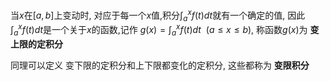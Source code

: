 

当$x$在$[a,b]$上变动时, 对应于每一个$x$值,积分$\displaystyle{\int_{a}^{x}f(t)dt}$就有一个确定的值, 因此$\displaystyle{\int_{a}^{x}f(t)dt}$是一个关于$x$的函数,记作 $\displaystyle{g(x)=\int_{a}^{x}f(t)dt}~~(a\leq x\leq b)$, 称函数$g(x)$为 **变上限的定积分**

同理可以定义 变下限的定积分和上下限都变化的定积分, 这些都称为 **变限积分**
